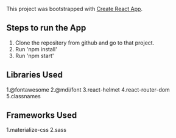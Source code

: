 This project was bootstrapped with [Create React App](https://github.com/facebook/create-react-app).

## Steps to run the App
1. Clone the repositery from github and go to that project.
2. Run 'npm install'
3. Run 'npm start'

## Libraries Used
1.@fontawesome
2.@mdi/font
3.react-helmet
4.react-router-dom
5.classnames

## Frameworks Used
1.materialize-css
2.sass
